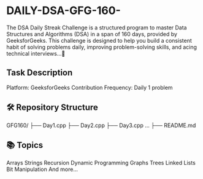 # DAILY-DSA-GFG-160-
The DSA Daily Streak Challenge is a structured program to master Data Structures and Algorithms (DSA) in a span of 160 days, provided by GeeksforGeeks. This challenge is designed to help you build a consistent habit of solving problems daily, improving problem-solving skills, and acing technical interviews...🚀
## Task Description
Platform: GeeksforGeeks
Contribution Frequency: Daily 1 problem
## 🛠️ Repository Structure
GFG160/
├── Day1.cpp
├── Day2.cpp
├── Day3.cpp
...
├── README.md
## 📚 Topics 
  Arrays
  Strings
  Recursion
  Dynamic Programming
  Graphs
  Trees
  Linked Lists
  Bit Manipulation
  And more...


